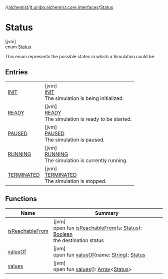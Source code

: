 //[alchemist](../../../index.md)/[it.unibo.alchemist.core.interfaces](../index.md)/[Status](index.md)

# Status

[jvm]\
enum [Status](index.md)

This enum represents the possible states in which a Simulation could be.

## Entries

| | |
|---|---|
| [INIT](-i-n-i-t/index.md) | [jvm]<br>[INIT](-i-n-i-t/index.md)<br>The simulation is being initialized. |
| [READY](-r-e-a-d-y/index.md) | [jvm]<br>[READY](-r-e-a-d-y/index.md)<br>The simulation is ready to be started. |
| [PAUSED](-p-a-u-s-e-d/index.md) | [jvm]<br>[PAUSED](-p-a-u-s-e-d/index.md)<br>The simulation is paused. |
| [RUNNING](-r-u-n-n-i-n-g/index.md) | [jvm]<br>[RUNNING](-r-u-n-n-i-n-g/index.md)<br>The simulation is currently running. |
| [TERMINATED](-t-e-r-m-i-n-a-t-e-d/index.md) | [jvm]<br>[TERMINATED](-t-e-r-m-i-n-a-t-e-d/index.md)<br>The simulation is stopped. |

## Functions

| Name | Summary |
|---|---|
| [isReachableFrom](is-reachable-from.md) | [jvm]<br>open fun [isReachableFrom](is-reachable-from.md)(s: [Status](index.md)): [Boolean](https://kotlinlang.org/api/latest/jvm/stdlib/kotlin/-boolean/index.html)<br>the destination status |
| [valueOf](value-of.md) | [jvm]<br>open fun [valueOf](value-of.md)(name: [String](https://docs.oracle.com/javase/8/docs/api/java/lang/String.html)): [Status](index.md) |
| [values](values.md) | [jvm]<br>open fun [values](values.md)(): [Array](https://kotlinlang.org/api/latest/jvm/stdlib/kotlin/-array/index.html)<[Status](index.md)> |

